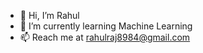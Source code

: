 - 👋 Hi, I’m Rahul
- 🌱 I’m currently learning Machine Learning
- 📫 Reach me at rahulraj8984@gmail.com


<!---
D9ODLE/D9ODLE is a ✨ special ✨ repository because its `README.md` (this file) appears on your GitHub profile.
You can click the Preview link to take a look at your changes.
--->
